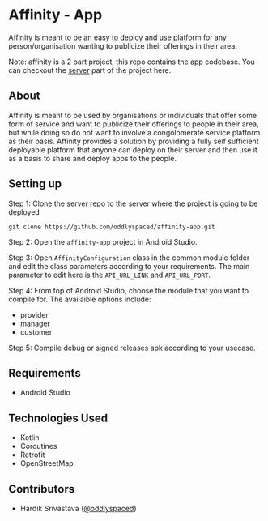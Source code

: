 # Affinity - App

Affinity is meant to be an easy to deploy and use platform for any person/organisation wanting to publicize their offerings in their area.

Note: affinity is a 2 part project, this repo contains the app codebase. You can checkout the [server](https://github.com/oddlyspaced/affinity-server) part of the project here.

## About
Affinity is meant to be used by organisations or individuals that offer some form of service and want to publicize their offerings to people in their area, but while doing so do not want to involve a congolomerate service platform as their basis. Affinity provides a solution by providing a fully self sufficient deployable platform that anyone can deploy on their server and then use it as a basis to share and deploy apps to the people.

## Setting up
Step 1: Clone the server repo to the server where the project is going to be deployed

    git clone https://github.com/oddlyspaced/affinity-app.git
   
Step 2: Open the `affinity-app` project in Android Studio.

Step 3: Open `AffinityConfiguration` class in the common module folder and edit the class parameters according to your requirements. The main parameter to edit here is the `API_URL_LINK` and `API_URL_PORT`.

Step 4: From top of Android Studio, choose the module that you want to compile for. The availaible options include:
- provider
- manager
- customer

Step 5: Compile debug or signed releases apk according to your usecase.

## Requirements
- Android Studio

## Technologies Used
- Kotlin
- Coroutines
- Retrofit
- OpenStreetMap

## Contributors
- Hardik Srivastava ([@oddlyspaced](https://github.com/oddlyspaced))
